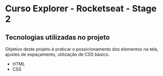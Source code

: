 # Curso Explorer - Rocketseat - Stage 2

## Tecnologias utilizadas no projeto

Objetivo deste projeto é praticar o possicionamento dos elementos na tela, ajustes de espaçamento, utilização de CSS básico.

* HTML
* CSS


